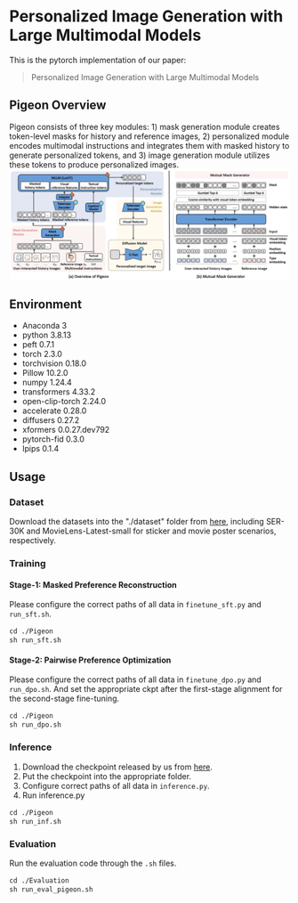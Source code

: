 # Personalized Image Generation with Large Multimodal Models

This is the pytorch implementation of our paper:
> Personalized Image Generation with Large Multimodal Models

## Pigeon Overview
Pigeon consists of three key modules: 1) mask generation module creates token-level masks for history and reference images, 2) personalized module encodes multimodal instructions and integrates them with masked history to generate personalized tokens, and 3) image generation module utilizes these tokens to produce personalized images.
![Pigeon Overview](./figures/pigeon_overview.png)

## Environment
- Anaconda 3
- python 3.8.13
- peft 0.7.1
- torch 2.3.0
- torchvision 0.18.0
- Pillow 10.2.0
- numpy 1.24.4
- transformers 4.33.2
- open-clip-torch 2.24.0
- accelerate 0.28.0
- diffusers 0.27.2
- xformers 0.0.27.dev792
- pytorch-fid 0.3.0
- lpips 0.1.4

## Usage
### Dataset
Download the datasets into the "./dataset" folder from [here](https://drive.google.com/drive/folders/1MpvkQ_DCimfcXBZJpPmliNf8s4reUA9B?usp=drive_link), including SER-30K and MovieLens-Latest-small for sticker and movie poster scenarios, respectively.

### Training
#### Stage-1: Masked Preference Reconstruction
Please configure the correct paths of all data in `finetune_sft.py` and `run_sft.sh`.
```
cd ./Pigeon
sh run_sft.sh
```

#### Stage-2: Pairwise Preference Optimization
Please configure the correct paths of all data in `finetune_dpo.py` and `run_dpo.sh`. And set the appropriate ckpt after the first-stage alignment for the second-stage fine-tuning.
```
cd ./Pigeon
sh run_dpo.sh
```

### Inference
1. Download the checkpoint released by us from [here](https://drive.google.com/drive/folders/1Hax0ZubvHqaGvUROVzD32_iKPpi8mYh1?usp=drive_link).
2. Put the checkpoint into the appropriate folder.
3. Configure correct paths of all data in `inference.py`.
4. Run inference.py
```
cd ./Pigeon
sh run_inf.sh
```

### Evaluation
Run the evaluation code through the `.sh` files.
```
cd ./Evaluation
sh run_eval_pigeon.sh
```

